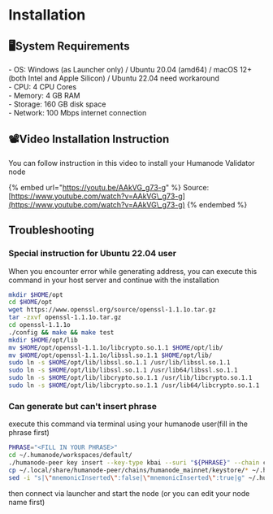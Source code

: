 # Installation

## 🖥️System Requirements

\- OS: Windows (as Launcher only) / Ubuntu 20.04 (amd64) / macOS 12+ (both Intel and Apple Silicon) / Ubuntu 22.04 need workaround \
\- CPU: 4 CPU Cores \
\- Memory: 4 GB RAM \
\- Storage: 160 GB disk space \
\- Network: 100 Mbps internet connection

## 📽️Video Installation Instruction

You can follow instruction in this video to install your Humanode Validator node

{% embed url="https://youtu.be/AAkVG_g73-g" %}
Source: [https://www.youtube.com/watch?v=AAkVG\_g73-g](https://www.youtube.com/watch?v=AAkVG\_g73-g)
{% endembed %}

## Troubleshooting

### Special instruction for Ubuntu 22.04 user

When you encounter error while generating address, you can execute this command in your host server and continue with the installation

```sh
mkdir $HOME/opt
cd $HOME/opt
wget https://www.openssl.org/source/openssl-1.1.1o.tar.gz
tar -zxvf openssl-1.1.1o.tar.gz
cd openssl-1.1.1o
./config && make && make test
mkdir $HOME/opt/lib
mv $HOME/opt/openssl-1.1.1o/libcrypto.so.1.1 $HOME/opt/lib/
mv $HOME/opt/openssl-1.1.1o/libssl.so.1.1 $HOME/opt/lib/
sudo ln -s $HOME/opt/lib/libssl.so.1.1 /usr/lib/libssl.so.1.1
sudo ln -s $HOME/opt/lib/libssl.so.1.1 /usr/lib64/libssl.so.1.1
sudo ln -s $HOME/opt/lib/libcrypto.so.1.1 /usr/lib/libcrypto.so.1.1
sudo ln -s $HOME/opt/lib/libcrypto.so.1.1 /usr/lib64/libcrypto.so.1.1
```

### Can generate but can't insert phrase

execute this command via terminal using your humanode user(fill in the phrase first)

```bash
PHRASE="<FILL IN YOUR PHRASE>"
cd ~/.humanode/workspaces/default/
./humanode-peer key insert --key-type kbai --suri "${PHRASE}" --chain chainspec.json --scheme sr25519
cp ~/.local/share/humanode-peer/chains/humanode_mainnet/keystore/* ~/.humanode/workspaces/default/substrate-data/chains/humanode_mainnet/keystore/
sed -i "s|\"mnemonicInserted\":false|\"mnemonicInserted\":true|g" ~/.humanode/workspaces/default/workspace.json
```

then connect via launcher and start the node (or you can edit your node name first)

